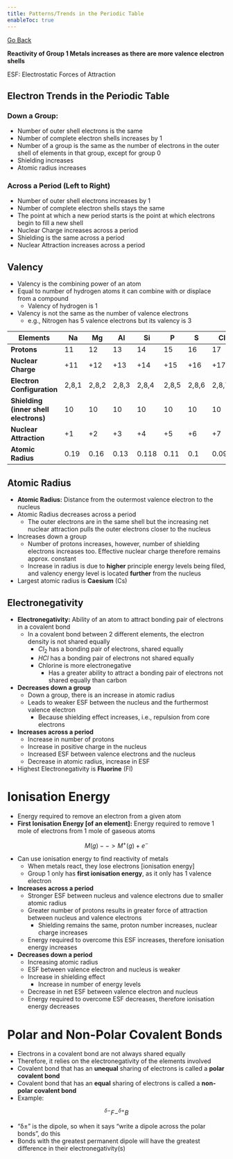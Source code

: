```yaml
---
title: Patterns/Trends in the Periodic Table
enableToc: true
---
```


[Go Back](Subjects/Chemistry.md)

**Reactivity of Group 1 Metals increases as there are more valence electron shells**

ESF: Electrostatic Forces of Attraction

## Electron Trends in the Periodic Table

### Down a Group:

-   Number of outer shell electrons is the same
-   Number of complete electron shells increases by 1
-   Number of a group is the same as the number of electrons in the outer shell of elements in that group, except for group 0
-   Shielding increases
-   Atomic radius increases

### Across a Period (Left to Right)

-   Number of outer shell electrons increases by 1
-   Number of complete electron shells stays the same
-   The point at which a new period starts is the point at which electrons begin to fill a new shell
-   Nuclear Charge increases across a period
-   Shielding is the same across a period
-   Nuclear Attraction increases across a period

## Valency

-   Valency is the combining power of an atom
-   Equal to number of hydrogen atoms it can combine with or displace from a compound
    -   Valency of hydrogen is 1
-   Valency is not the same as the number of valence electrons
    -   e.g., Nitrogen has 5 valence electrons but its valency is 3


| **Elements**                          | Na    | Mg    | Al    | Si    | P     | S     | Cl    | Ar    |
| --------------------------------- | ----- | ----- | ----- | ----- | ----- | ----- | ----- | ----- |
| **Protons**                           | 11    | 12    | 13    | 14    | 15    | 16    | 17    | 18    |
| **Nuclear Charge**                    | +11   | +12   | +13   | +14   | +15   | +16   | +17   | +18   |
| **Electron Configuration**            | 2,8,1 | 2,8,2 | 2,8,3 | 2,8,4 | 2,8,5 | 2,8,6 | 2,8,7 | 2,8,8 |
| **Shielding (inner shell electrons)** | 10    | 10    | 10    | 10    | 10    | 10    | 10    | 10    |
| **Nuclear Attraction**                | +1    | +2    | +3    | +4    | +5    | +6    | +7    | +8    |
| **Atomic Radius**                     | 0.19  | 0.16  | 0.13  | 0.118 | 0.11  | 0.1   | 0.099 | 0.095 |

## Atomic Radius

-   **Atomic Radius:** Distance from the outermost valence electron to the nucleus
-   Atomic Radius decreases across a period
    -   The outer electrons are in the same shell but the increasing net nuclear attraction pulls the outer electrons closer to the nucleus
-   Increases down a group
    -   Number of protons increases, however, number of shielding electrons increases too. Effective nuclear charge therefore remains approx. constant
    -   Increase in radius is due to **higher** principle energy levels being filed, and valency energy level is located **************further************** from the nucleus
-   Largest atomic radius is **************Caesium************** (Cs)

## Electronegativity

-   **************************************Electronegativity:************************************** Ability of an atom to attract bonding pair of electrons in a covalent bond
    -   In a covalent bond between 2 different elements, the electron density is not shared equally
        -   $Cl_2$ has a bonding pair of electrons, shared equally
        -   $HCl$ has a bonding pair of electrons not shared equally
        -   Chlorine is more electronegative
            -   Has a greater ability to attract a bonding pair of electrons not shared equally than carbon
-   **Decreases down a group**
    -   Down a group, there is an increase in atomic radius
    -   Leads to weaker ESF between the nucleus and the furthermost valence electron
        -   Because shielding effect increases, i.e., repulsion from core electrons
-   **Increases across a period**
    -   Increase in number of protons
    -   Increase in positive charge in the nucleus
    -   Increased ESF between valence electrons and the nucleus
    -   Decrease in atomic radius, increase in ESF
-   Highest Electronegativity is **Fluorine** (Fl)

# Ionisation Energy

-   Energy required to remove an electron from a given atom
-   **********************************First Ionisation Energy [of an element]:********************************** Energy required to remove 1 mole of electrons from 1 mole of gaseous atoms

$$ M(g) --> M^+(g) + e^- $$

-   Can use ionisation energy to find reactivity of metals
    -   When metals react, they lose electrons [ionisation energy]
    -   Group 1 only has ************************************first ionisation energy************************************, as it only has 1 valence electron
-   **********************Increases across a period**********************
    -   Stronger ESF between nucleus and valence electrons due to smaller atomic radius
    -   Greater number of protons results in greater force of attraction between nucleus and valence electrons
        -   Shielding remains the same, proton number increases, nuclear charge increases
    -   Energy required to overcome this ESF increases, therefore ionisation energy increases
-   ************Decreases down a period************
    -   Increasing atomic radius
    -   ESF between valence electron and nucleus is weaker
    -   Increase in shielding effect
        -   Increase in number of energy levels
    -   Decrease in net ESF between valence electron and nucleus
    -   Energy required to overcome ESF decreases, therefore ionisation energy decreases

# Polar and Non-Polar Covalent Bonds

-   Electrons in a covalent bond are not always shared equally
-   Therefore, it relies on the electronegativity of the elements involved
-   Covalent bond that has an **************unequal************** sharing of electrons is called a ********************polar covalent bond********************
-   Covalent bond that has an **********equal********** sharing of electrons is called a **********************************************non-polar covalent bond**********************************************
-   Example:

$$ ^{δ-}F-^{δ+}B $$

-   “δ±” is the dipole, so when it says “write a dipole across the polar bonds”, do this
- Bonds with the greatest permanent dipole will have the greatest difference in their electronegativity(s)